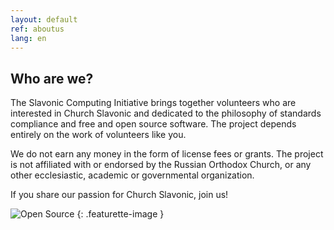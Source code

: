 ```yaml
---
layout: default
ref: aboutus
lang: en
---
```

## Who are we?

<div class="row"><div class="col-md-9">

The Slavonic Computing Initiative brings together volunteers who are interested in Church Slavonic 
and dedicated to the philosophy of standards compliance and free and open source software. 
The project depends entirely on the work of volunteers like you.

We do not earn any money in the form of license fees or grants. 
The project is not affiliated with or endorsed by the Russian Orthodox Church, or any other ecclesiastic, 
academic or governmental organization.

If you share our passion for Church Slavonic, join us!

</div><div class="col-md-3 hidden-sm-down">

![Open Source](https://opensource.org/files/osi_standard_logo.png)
{: .featurette-image }

</div></div>
